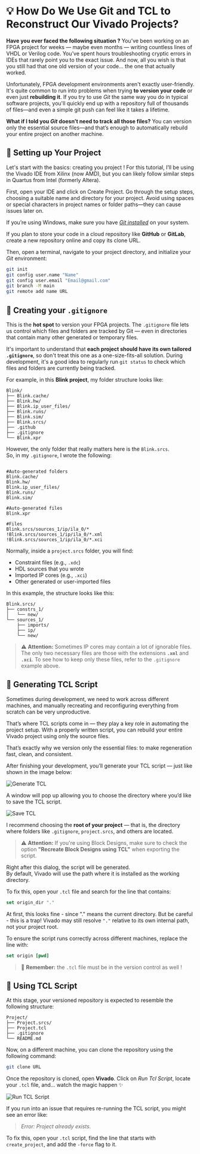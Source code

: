# 💡 How Do We Use Git and TCL to Reconstruct Our Vivado Projects?

**Have you ever faced the following situation ?** 
You’ve been working on an FPGA project for weeks — maybe even months — writing countless lines of VHDL or Verilog code. You’ve spent hours troubleshooting cryptic errors in IDEs that rarely point you to the exact issue. And now, all you wish is that you still had that one old version of your code… the one that actually worked.

Unfortunately, FPGA development environments aren't exactly user-friendly. It's quite common to run into problems when trying **to version your code** or even just **rebuilding it**. If you try to use *Git* the same way you do in typical software projects, you'll quickly end up with a repository full of thousands of files—and even a simple git push can feel like it takes a lifetime.

**What if I told you *Git* doesn’t need to track all those files?** You can version only the essential source files—and that’s enough to automatically rebuild your entire project on another machine.

## 🔧 Setting up Your Project
Let's start with the basics: creating you project ! For this tutorial, I’ll be using the Vivado IDE from Xilinx (now AMD), but you can likely follow similar steps in Quartus from Intel (formerly Altera).

First, open your IDE and click on Create Project. Go through the setup steps, choosing a suitable name and directory for your project. Avoid using spaces or special characters in project names or folder paths—they can cause issues later on.

If you’re using Windows, make sure you have [*Git installed*](https://git-scm.com/) on your system. 

If you plan to store your code in a cloud repository like **GitHub** or **GitLab**, create a new repository online and copy its clone URL.

Then, open a terminal, navigate to your project directory, and initialize your *Git* environment:

```bash
git init
git config user.name "Name"
git config user.email "Email@gmail.com"
git branch -M main
git remote add name URL
```

## 📄 Creating your `.gitignore`


This is the **hot spot** to version your FPGA projects. The `.gitignore` file lets us control which files and folders are tracked by Git — even in directories that contain many other generated or temporary files.

It's important to understand that **each project should have its own tailored `.gitignore`**, so don't treat this one as a one-size-fits-all solution. During development, it's a good idea to regularly run `git status` to check which files and folders are currently being tracked.

For example, in this **Blink project**, my folder structure looks like:
```
Blink/
├── Blink.cache/
├── Blink.hw/
├── Blink.ip_user_files/
├── Blink.runs/
├── Blink.sim/
├── Blink.srcs/
├── .github
├── .gitignore
└── Blink.xpr
```

However, the only folder that really matters here is the `Blink.srcs`.  
So, in my `.gitignore`, I wrote the following:

``` gitignore

#Auto-generated folders
Blink.cache/
Blink.hw/
Blink.ip_user_files/
Blink.runs/
Blink.sim/

#Auto-generated files
Blink.xpr

#Files
Blink.srcs/sources_1/ip/ila_0/*
!Blink.srcs/sources_1/ip/ila_0/*.xml
!Blink.srcs/sources_1/ip/ila_0/*.xci
```
Normally, inside a `project.srcs` folder, you will find:

- Constraint files (e.g., `.xdc`)
- HDL sources that you wrote
- Imported IP cores (e.g., `.xci`)
- Other generated or user-imported files

In this example, the structure looks like this:

```
Blink.srcs/
├── constrs_1/
│   └── new/
└── sources_1/
    ├── imports/
    ├── ip/
    └── new/
```
> ⚠️ **Attention:** Sometimes IP cores may contain a lot of ignorable files. The only two necessary files are those with the extensions **`.xml`** and **`.xci`**. To see how to keep only these files, refer to the `.gitignore` example above.

## 📃 Generating TCL Script
Sometimes during development, we need to work across different machines, and manually recreating and reconfiguring everything from scratch can be very unproductive.

That’s where TCL scripts come in — they play a key role in automating the project setup. With a properly written script, you can rebuild your entire Vivado project using only the source files.

That’s exactly why we version only the essential files: to make regeneration fast, clean, and consistent.

After finishing your development, you’ll generate your TCL script — just like shown in the image below:

![Generate TCL](.github\img\TCL.png)

A window will pop up allowing you to choose the directory where you’d like to save the TCL script.

![Save TCL](.github\img\Directory.png)

I recommend choosing the **root of your project** — that is, the directory where folders like `.gitignore`, `project.srcs`, and others are located.

>⚠️ **Attention:** If you're using Block Designs, make sure to check the option **"Recreate Block Designs using TCL"** when exporting the script.


Right after this dialog, the script will be generated.  
By default, Vivado will use the path where it is installed as the working directory.  

To fix this, open your `.tcl` file and search for the line that contains:

```tcl
set origin_dir "."
```
At first, this looks fine - since "." means the current directory. But be careful - this is a trap! Vivado may still resolve `"."` relative to its own internal path, not your project root.

To ensure the script runs correctly across different machines, replace the line with:

```tcl
set origin [pwd]
```

> 🧠 **Remember:** the `.tcl` file must be in the version control as well !

## 🚀 Using TCL Script
At this stage, your versioned repository is expected to resemble the following structure:

```
Project/
├── Project.srcs/
├── Project.tcl
├── .gitignore
└── README.md
```

Now, on a different machine, you can clone the repository using the following command:

``` bash
git clone URL
```

Once the repository is cloned, open **Vivado**. Click on *Run Tcl Script*, locate your `.tcl` file, and… watch the magic happen ✨ 

![Run TCL Script](.github\img\Run.png)

If you run into an issue that requires re-running the TCL script, you might see an error like:

> *Error: Project already exists.*

To fix this, open your `.tcl` script, find the line that starts with `create_project`, and add the `-force` flag to it. 
